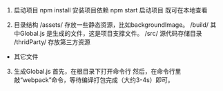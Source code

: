 1. 启动项目
npm install 安装项目依赖
npm start 启动项目 既可在本地查看

2. 目录结构
/assets/ 存放一些静态资源，比如backgroundImage。
/build/ 其中Global.js 是生成的文件，这是项目支撑文件。
/src/ 源代码存储目录
/thridParty/ 存放第三方资源
* 其它文件
 
3. 生成Global.js
 首先，在根目录下打开命令行
 然后，在命令行里敲“webpack”命令，等待编译打包完成（大约3-4s）即可。


